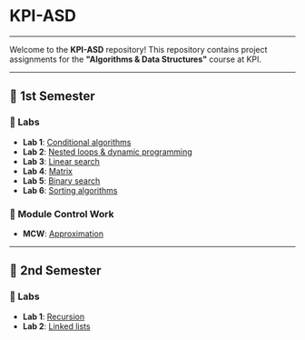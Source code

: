 # KPI-ASD

---

Welcome to the **KPI-ASD** repository! This repository contains project assignments for the **"Algorithms & Data Structures"** course at KPI.

---

## 📅 1st Semester

### 🔬 Labs
- **Lab 1**: [Conditional algorithms](./1%20semester/labs/lab1)
- **Lab 2**: [Nested loops & dynamic programming](./1%20semester/labs/lab2)
- **Lab 3**: [Linear search](./1%20semester/labs/lab3)
- **Lab 4**: [Matrix](./1%20semester/labs/lab4)
- **Lab 5**: [Binary search](./1%20semester/labs/lab5)
- **Lab 6**: [Sorting algorithms](./1%20semester/labs/lab6)

### 📖 Module Control Work
- **MCW**: [Approximation](./1%20semester/mcw)

---

## 📅 2nd Semester

### 🔬 Labs
- **Lab 1**: [Recursion](./2%20semester/labs/lab1)
- **Lab 2**: [Linked lists](./2%20semester/labs/lab2)